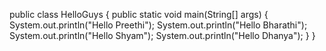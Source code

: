 public class HelloGuys
{
 public static void main(String[] args)
{
System.out.println("Hello Preethi");
System.out.println("Hello Bharathi");
System.out.println("Hello Shyam");
System.out.println("Hello Dhanya");
}
}
